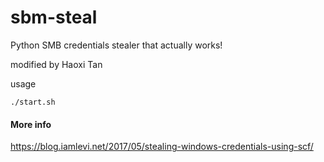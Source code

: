 # sbm-steal
Python SMB credentials stealer that actually works!

modified by Haoxi Tan

usage
```
./start.sh
```

#### More info
https://blog.iamlevi.net/2017/05/stealing-windows-credentials-using-scf/
